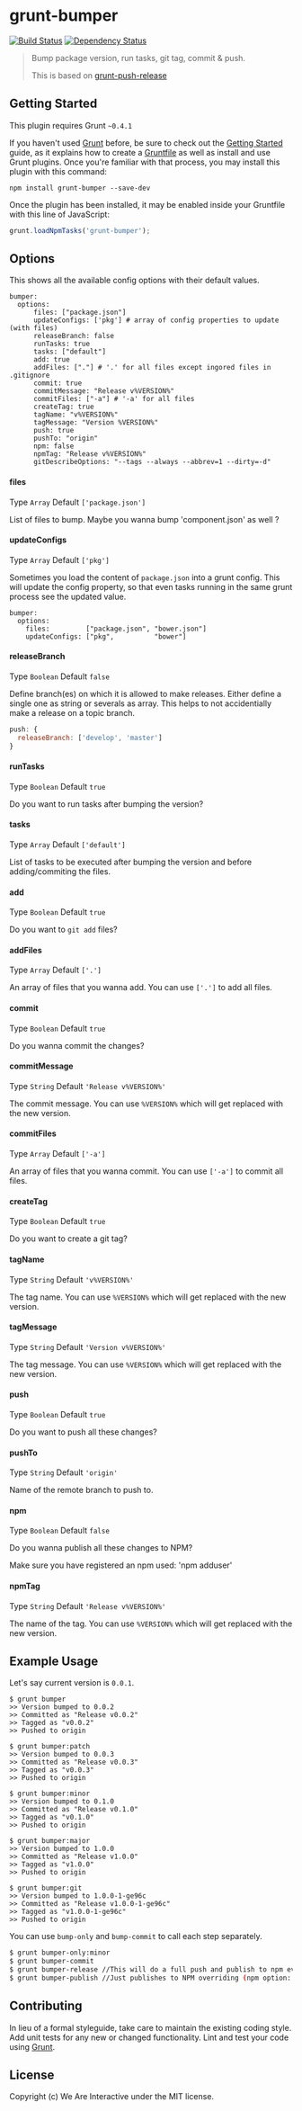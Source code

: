 # grunt-bumper

[![Build Status](https://travis-ci.org/weareinteractive/grunt-bumper.png?branch=master)](https://travis-ci.org/weareinteractive/grunt-bumper)
[![Dependency Status](https://gemnasium.com/weareinteractive/grunt-bumper.png)](https://gemnasium.com/weareinteractive/grunt-bumper)

> Bump package version, run tasks, git tag, commit & push.
>
> This is based on [grunt-push-release](https://github.com/JonnyBGod/grunt-push-release)

## Getting Started

This plugin requires Grunt `~0.4.1`

If you haven't used [Grunt](http://gruntjs.com/) before, be sure to check out the [Getting Started](http://gruntjs.com/getting-started) guide, as it explains how to create a [Gruntfile](http://gruntjs.com/sample-gruntfile) as well as install and use Grunt plugins. Once you're familiar with that process, you may install this plugin with this command:

```shell
npm install grunt-bumper --save-dev
```

Once the plugin has been installed, it may be enabled inside your Gruntfile with this line of JavaScript:

```js
grunt.loadNpmTasks('grunt-bumper');
```

## Options

This shows all the available config options with their default values.

```
bumper:
  options:
      files: ["package.json"]
      updateConfigs: ['pkg'] # array of config properties to update (with files)
      releaseBranch: false
      runTasks: true
      tasks: ["default"]
      add: true
      addFiles: ["."] # '.' for all files except ingored files in .gitignore
      commit: true
      commitMessage: "Release v%VERSION%"
      commitFiles: ["-a"] # '-a' for all files
      createTag: true
      tagName: "v%VERSION%"
      tagMessage: "Version %VERSION%"
      push: true
      pushTo: "origin"
      npm: false
      npmTag: "Release v%VERSION%"
      gitDescribeOptions: "--tags --always --abbrev=1 --dirty=-d"
```

#### files
Type `Array`
Default `['package.json']`

List of files to bump. Maybe you wanna bump 'component.json' as well ?

#### updateConfigs
Type `Array`
Default `['pkg']`

Sometimes you load the content of `package.json` into a grunt config. This will update the config property, so that even tasks running in the same grunt process see the updated value.

```
bumper:
  options:
    files:         ["package.json", "bower.json"]
    updateConfigs: ["pkg",          "bower"]

```

#### releaseBranch
Type `Boolean`
Default `false`

Define branch(es) on which it is allowed to make releases. Either define a single one as string or severals as array. This helps to not accidentially make a release on a topic branch.

```js
push: {
  releaseBranch: ['develop', 'master']
}
```

#### runTasks
Type `Boolean`
Default `true`

Do you want to run tasks after bumping the version?

#### tasks
Type `Array`
Default `['default']`

List of tasks to be executed after bumping the version and before adding/commiting the files.

#### add
Type `Boolean`
Default `true`

Do you want to `git add` files?

#### addFiles
Type `Array`
Default `['.']`

An array of files that you wanna add. You can use `['.']` to add all files.

#### commit
Type `Boolean`
Default `true`

Do you wanna commit the changes?

#### commitMessage
Type `String`
Default `'Release v%VERSION%'`

The commit message. You can use `%VERSION%` which will get replaced with the new version.

#### commitFiles
Type `Array`
Default `['-a']`

An array of files that you wanna commit. You can use `['-a']` to commit all files.

#### createTag
Type `Boolean`
Default `true`

Do you want to create a git tag?

#### tagName
Type `String`
Default `'v%VERSION%'`

The tag name. You can use `%VERSION%` which will get replaced with the new version.

#### tagMessage
Type `String`
Default `'Version v%VERSION%'`

The tag message. You can use `%VERSION%` which will get replaced with the new version.

#### push
Type `Boolean`
Default `true`

Do you want to push all these changes?

#### pushTo
Type `String`
Default `'origin'`

Name of the remote branch to push to.

#### npm
Type `Boolean`
Default `false`

Do you wanna publish all these changes to NPM?

Make sure you have registered an npm used: 'npm adduser'

#### npmTag
Type `String`
Default `'Release v%VERSION%'`

The name of the tag. You can use `%VERSION%` which will get replaced with the new version.

## Example Usage

Let's say current version is `0.0.1`.

````
$ grunt bumper
>> Version bumped to 0.0.2
>> Committed as "Release v0.0.2"
>> Tagged as "v0.0.2"
>> Pushed to origin

$ grunt bumper:patch
>> Version bumped to 0.0.3
>> Committed as "Release v0.0.3"
>> Tagged as "v0.0.3"
>> Pushed to origin

$ grunt bumper:minor
>> Version bumped to 0.1.0
>> Committed as "Release v0.1.0"
>> Tagged as "v0.1.0"
>> Pushed to origin

$ grunt bumper:major
>> Version bumped to 1.0.0
>> Committed as "Release v1.0.0"
>> Tagged as "v1.0.0"
>> Pushed to origin

$ grunt bumper:git
>> Version bumped to 1.0.0-1-ge96c
>> Committed as "Release v1.0.0-1-ge96c"
>> Tagged as "v1.0.0-1-ge96c"
>> Pushed to origin
````

You can use `bump-only` and `bump-commit` to call each step separately.

```bash
$ grunt bumper-only:minor
$ grunt bumper-commit
$ grunt bumper-release //This will do a full push and publish to npm even if you have configured npm option to false
$ grunt bumper-publish //Just publishes to NPM overriding (npm option: false)
```

## Contributing
In lieu of a formal styleguide, take care to maintain the existing coding style. Add unit tests for any new or changed functionality. Lint and test your code using [Grunt](http://gruntjs.com/).

## License
Copyright (c) We Are Interactive under the MIT license.
